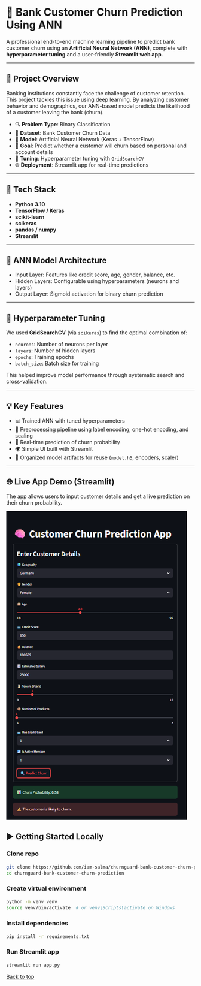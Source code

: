 # 🧠 Bank Customer Churn Prediction Using ANN

A professional end-to-end machine learning pipeline to predict bank customer churn using an **Artificial Neural Network (ANN)**, complete with **hyperparameter tuning** and a user-friendly **Streamlit web app**.

---

## 🚀 Project Overview

Banking institutions constantly face the challenge of customer retention. This project tackles this issue using deep learning. By analyzing customer behavior and demographics, our ANN-based model predicts the likelihood of a customer leaving the bank (churn).

- 🔍 **Problem Type**: Binary Classification
- 🏦 **Dataset**: Bank Customer Churn Data
- 🤖 **Model**: Artificial Neural Network (Keras + TensorFlow)
- 🎯 **Goal**: Predict whether a customer will churn based on personal and account details
- 🧪 **Tuning**: Hyperparameter tuning with `GridSearchCV`
- 🌐 **Deployment**: Streamlit app for real-time predictions

---

## 🧱 Tech Stack

- **Python 3.10**
- **TensorFlow / Keras**
- **scikit-learn**
- **scikeras**
- **pandas / numpy**
- **Streamlit**

---

## 🧠 ANN Model Architecture

- Input Layer: Features like credit score, age, gender, balance, etc.
- Hidden Layers: Configurable using hyperparameters (neurons and layers)
- Output Layer: Sigmoid activation for binary churn prediction

---

## 🔧 Hyperparameter Tuning

We used **GridSearchCV** (via `scikeras`) to find the optimal combination of:

- `neurons`: Number of neurons per layer
- `layers`: Number of hidden layers
- `epochs`: Training epochs
- `batch_size`: Batch size for training

This helped improve model performance through systematic search and cross-validation.

---

## 💡 Key Features

- 📊 Trained ANN with tuned hyperparameters
- 🔄 Preprocessing pipeline using label encoding, one-hot encoding, and scaling
- 🔮 Real-time prediction of churn probability
- 🌍 Simple UI built with Streamlit
- 📁 Organized model artifacts for reuse (`model.h5`, encoders, scaler)

---

## 🌐 Live App Demo (Streamlit)

The app allows users to input customer details and get a live prediction on their churn probability.

![streamlit-screenshot](Screenshot.png)

## ▶️ Getting Started Locally

### Clone repo
```bash
git clone https://github.com/iam-salma/churnguard-bank-customer-churn-prediction.git
cd churnguard-bank-customer-churn-prediction
```

### Create virtual environment
```bash
python -m venv venv
source venv/bin/activate  # or venv\Scripts\activate on Windows
```

### Install dependencies
```bash
pip install -r requirements.txt
```

### Run Streamlit app
```bash
streamlit run app.py
```

<a href="#top">Back to top</a>